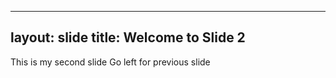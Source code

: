 ---------------------------
layout: slide
title: Welcome to Slide 2
---------------------------

This is my second slide
Go left for previous slide

